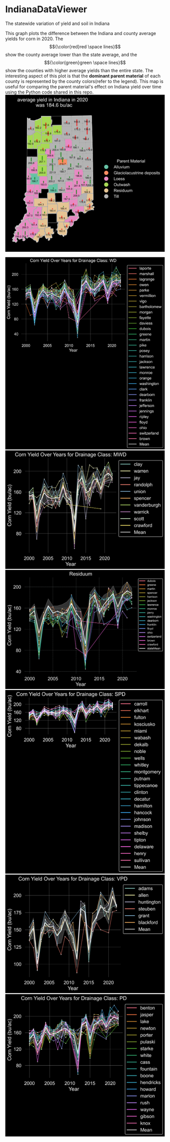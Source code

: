 # IndianaDataViewer
The statewide variation of yield and soil in Indiana

This graph plots the difference between the Indiana and county average yields for corn in 2020. The $${\color{red}red \space lines}$$ show the county average lower than the state average, and the $${\color{green}green \space lines}$$ show the counties with higher average yields than the entire state. The interesting aspect of this plot is that the **dominant parent material** of each county is represented by the county colors(refer to the legend). This map is useful for comparing the parent material's effect on Indiana yield over time using the Python code shared in this repo.
![alt text](plots/indianaCountywise_dclYield2020_barplot.png)






![alt text](plots/Lineplot_indianaCountywise_dcl_yield2020_WD.png)
![alt text](plots/Lineplot_indianaCountywise_dcl_yield2020_MWD.png)
![alt text](plots/Lineplot_indianaCountywise_dcl_yield2020_SED.png)
![alt text](plots/Lineplot_indianaCountywise_dcl_yield2020_SPD.png)
![alt text](plots/Lineplot_indianaCountywise_dcl_yield2020_VPD.png)
![alt text](plots/Lineplot_indianaCountywise_dcl_yield2020_PD.png)
